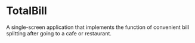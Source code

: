 # TotalBill
A single-screen application that implements the function of convenient bill splitting after going to a cafe or restaurant.
